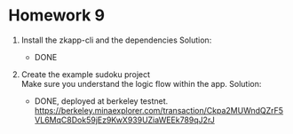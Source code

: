 # Homework 9

1.  Install the zkapp-cli and the dependencies
    Solution:
    - DONE

2.  Create the example sudoku project \
    Make sure you understand the logic flow within the app.
    Solution:
    - DONE, deployed at berkeley testnet. \
    https://berkeley.minaexplorer.com/transaction/Ckpa2MUWndQZrF5VL6MqC8Dok59jEz9KwX939UZiaWEEk789qJ2rJ
